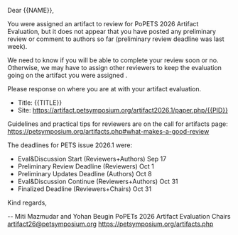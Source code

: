 Dear {{NAME}},

You were assigned an artifact to review for PoPETS 2026 Artifact Evaluation, but it does not appear that you have posted any preliminary review or comment to authors so far (preliminary review deadline was last week).

We need to know if you will be able to complete your review soon or no. Otherwise, we may have to assign other reviewers to keep the evaluation going on the artifact you were assigned . 

Please response on where you are at with your artifact evaluation.

* Title: {{TITLE}}
* Site: https://artifact.petsymposium.org/artifact2026.1/paper.php/{{PID}}

Guidelines and practical tips for reviewers are on the call for artifacts page: https://petsymposium.org/artifacts.php#what-makes-a-good-review

The deadlines for PETS issue 2026.1 were:

- Eval&Discussion Start (Reviewers+Authors) Sep 17
- Preliminary Review Deadline (Reviewers) Oct 1
- Preliminary Updates Deadline (Authors) Oct 8
- Eval&Discussion Continue (Reviewers+Authors) Oct 31
- Finalized Deadline (Reviewers+Chairs) Oct 31

Kind regards,

--
Miti Mazmudar and Yohan Beugin
PoPETs 2026 Artifact Evaluation Chairs
artifact26@petsymposium.org
https://petsymposium.org/artifacts.php
